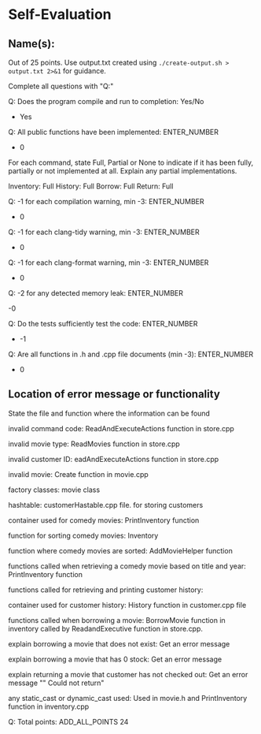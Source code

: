 # Self-Evaluation

## Name(s): 

Out of 25 points. Use output.txt created using 
`./create-output.sh > output.txt 2>&1` for guidance.

Complete all questions with "Q:"

Q: Does the program compile and run to completion: Yes/No

- Yes

Q: All public functions have been implemented: ENTER_NUMBER

- 0

For each command, state Full, Partial or None to indicate 
if it has been fully, partially or not implemented at all.
Explain any partial implementations.

Inventory: Full
History: Full
Borrow: Full
Return: Full


Q: -1 for each compilation warning, min -3: ENTER_NUMBER

- 0

Q: -1 for each clang-tidy warning, min -3: ENTER_NUMBER

- 0

Q: -1 for each clang-format warning, min -3: ENTER_NUMBER

- 0

Q: -2 for any detected memory leak: ENTER_NUMBER

-0


Q: Do the tests sufficiently test the code: ENTER_NUMBER

- -1

Q: Are all functions in .h and .cpp file documents (min -3): ENTER_NUMBER

- 0

## Location of error message or functionality

State the file and function where the information can be found

invalid command code: ReadAndExecuteActions function in store.cpp

invalid movie type: ReadMovies function in store.cpp

invalid customer ID: eadAndExecuteActions function in store.cpp
 
invalid movie: Create function in movie.cpp

factory classes: movie class

hashtable: customerHastable.cpp file. for storing customers

container used for comedy movies: PrintInventory function

function for sorting comedy movies: Inventory

function where comedy movies are sorted: AddMovieHelper function

functions called when retrieving a comedy movie based on title and year: PrintInventory function

functions called for retrieving and printing customer history: 

container used for customer history: History function in customer.cpp file

functions called when borrowing a movie: BorrowMovie function in inventory called by ReadandExecutive function in store.cpp.

explain borrowing a movie that does not exist: Get an error message

explain borrowing a movie that has 0 stock: Get an error message

explain returning a movie that customer has not checked out: Get an error message "" Could not return"

any static_cast or dynamic_cast used: Used in movie.h and PrintInventory function in inventory.cpp


Q: Total points: ADD_ALL_POINTS 24